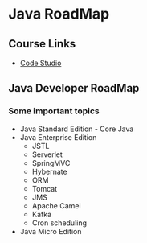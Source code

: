 # Java RoadMap

## Course Links

* [Code Studio](https://www.codingninjas.com/codestudio/guided-paths/basics-of-java?utm_source=youtube&utm_medium=affiliate&utm_campaign=Jenny_JavaGuidedpath22ndJan)

## Java Developer RoadMap

### Some important topics

* Java Standard Edition - Core Java
* Java Enterprise Edition
	* JSTL
	* Serverlet
	* SpringMVC
	* Hybernate
	* ORM
	* Tomcat
	* JMS
	* Apache Camel
	* Kafka
	* Cron scheduling
* Java Micro Edition


